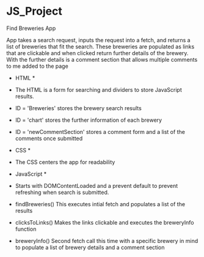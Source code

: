 # JS_Project
Find Breweries App

App takes a search request, inputs the request into a fetch, and returns a list of breweries that fit the search. 
These breweries are populated as links that are clickable and when clicked return further details of the brewery.
With the further details is a comment section that allows multiple comments to me added to the page

* HTML *

- The HTML is a form for searching and dividers to store JavaScript results. 

- ID = 'Breweries' stores the brewery search results

- ID = 'chart' stores the further information of each brewery

- ID = 'newCommentSection' stores a comment form and a list of the comments once submitted 

* CSS *

- The CSS centers the app for readability

* JavaScript  *

- Starts with DOMContentLoaded and a prevent default to prevent refreshing when search is submitted. 

- findBreweries() This executes intial fetch and populates a list of the results

- clicksToLinks() Makes the links clickable and executes the breweryInfo function

- breweryInfo() Second fetch call this time with a specific brewery in mind to populate a list of brewery details and a comment section
